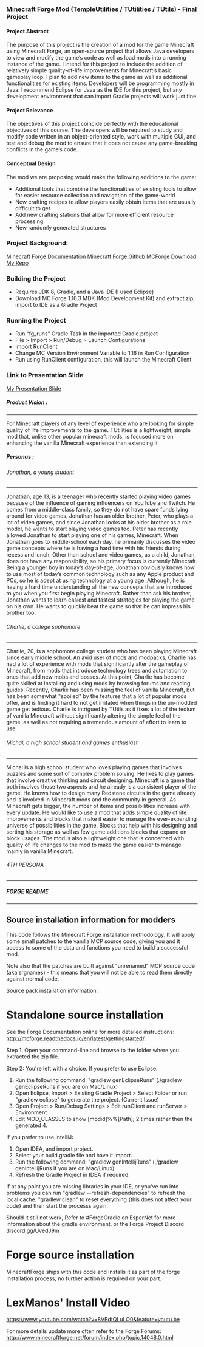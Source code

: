 ### Minecraft Forge Mod (TempleUtilities / TUtilities / TUtils) - Final Project

#### Project Abstract
The purpose of this project is the creation of a mod for the game Minecraft using Minecraft Forge, an open-source project that allows Java developers to view and modify the game’s code as well as load mods into a running instance of the game. I intend for this project to include the addition of relatively simple quality-of-life improvements for Minecraft’s basic gameplay loop. I plan to add new items to the game as well as additional functionalities for existing items. Developers will be programming mostly in Java. I recommend Eclipse for Java as the IDE for this project, but any development environment that can import Gradle projects will work just fine

#### Project Relevance
The objectives of this project coincide perfectly with the educational objectives of this course. The developers will be required to study and modify code written in an object-oriented style, work with multiple GUI, and test and debug the mod to ensure that it does not cause any game-breaking conflicts in the game’s code.

#### Conceptual Design

The mod we are proposing would make the following additions to the game:
* Additional tools that combine the functionalities of existing tools to allow for easier resource collection and navigation of the game-world
* New crafting recipes to allow players easily obtain items that are usually difficult to get
* Add new crafting stations that allow for more efficient resource processing
* New randomly generated structures

### Project Background:
[Minecraft Forge Documentation](https://mcforge.readthedocs.io/en/1.14.x/concepts/sides/)
[Minecraft Forge Github](https://github.com/MinecraftForge/MinecraftForge/tree/1.12.x)
[MCForge Download](https://files.minecraftforge.net/maven/net/minecraftforge/forge/index_1.12.2.html)
[My Repo](https://github.com/CollinRehmeyer-templeU/myMod)

### Building the Project
* Requires JDK 8, Gradle, and a Java IDE (I used Eclipse)
* Download MC Forge 1.16.3 MDK (Mod Development Kit) and extract zip, import to IDE as a Gradle Project

### Running the Project
* Run “fg_runs” Gradle Task in the imported Gradle project
* File > Import > Run/Debug > Launch Configurations
* Import RunClient
* Change MC Version Environment Variable to 1.16 in Run Configuration
* Run using RunClient configuration, this will launch the Minecraft Client

### Link to Presentation Slide
[My Presentation Slide](https://github.com/CollinRehmeyer-templeU/myMod/blob/master/Slide.pdf)


##### Product Vision :
---
For Minecraft players of any level of experience who are looking for simple quality of life improvements to the game. TUtilities is a lightweight, simple mod that, unlike other popular minecraft mods, is focused more on enhancing the vanilla Minecraft experience than extending it

##### Personas :
###### Jonathan, a young student
---
Jonathan, age 13, is a teenager who recently started playing video games because of the influence of gaming influencers on YouTube and Twitch. He comes from a middle-class family, so they do not have spare funds lying around for video games. Jonathan has an older brother, Peter, who plays a lot of video games, and since Jonathan looks at his older brother as a role model, he wants to start playing video games too. Peter has recently allowed Jonathan to start playing one of his games, Minecraft. When Jonathan goes to middle-school each day, he primarily discusses the video game concepts where he is having a hard time with his friends during recess and lunch. Other than school and video games, as a child, Jonathan, does not have any responsibility, so his primary focus is currently Minecraft.
Being a younger boy in today’s day-of-age, Jonathan obviously knows how to use most of today’s common technology such as any Apple product and PCs, so he is adept at using technology at a young age. Although, he is having a hard time understanding all the new concepts that are introduced to you when you first begin playing Minecraft. Rather than ask his brother, Jonathan wants to learn easiest and fastest strategies for playing the game on his own. He wants to quickly beat the game so that he can impress his brother too.

###### Charlie, a college sophomore
---
Charlie, 20, is a sophomore college student who has been playing Minecraft since early middle school. An avid user of mods and modpacks, Charlie has had a lot of experience with mods that significantly alter the gameplay of Minecraft, from mods that introduce technology trees and automation to ones that add new mobs and bosses. At this point, Charlie has become quite skilled at installing and using mods by browsing forums and reading guides. Recently, Charlie has been missing the feel of vanilla Minecraft, but has been somewhat "spoiled" by the features that a lot of popular mods offer, and is finding it hard to not get irritated when things in the un-modded game get tedious. Charlie is intrigued by TUtils as it fixes a lot of the tedium of vanilla Minecraft without significantly altering the simple feel of the game, as well as not requiring a tremendous amount of effort to learn to use. 

###### Michal, a high school student and games enthusiast
---
Michal is a high school student who loves playing games that involves puzzles and some sort of complex problem solving. He likes to play games that involve creative thinking and circuit designing. Minecraft is a game that both involves those two aspects and he already is a consistent player of the game. He knows how to design many Redstone circuits in the game already and is involved in Minecraft mods and the community in general. As Minecraft gets bigger, the number of items and possibilities increase with every update. He would like to use a mod that adds simple quality of life improvements and blocks that make it easier to manage the ever-expanding universe of possibilities in the game. Blocks that help with his designing and sorting his storage as well as few game additions blocks that expand on block usages. The mod is also a lightweight one that is concerned with quality of life changes to the mod to make the game easier to manage mainly in vanilla Minecraft.

###### 4TH PERSONA
---



##### FORGE README
-------------------------------------------
Source installation information for modders
-------------------------------------------
This code follows the Minecraft Forge installation methodology. It will apply
some small patches to the vanilla MCP source code, giving you and it access 
to some of the data and functions you need to build a successful mod.

Note also that the patches are built against "unrenamed" MCP source code (aka
srgnames) - this means that you will not be able to read them directly against
normal code.

Source pack installation information:

Standalone source installation
==============================

See the Forge Documentation online for more detailed instructions:
http://mcforge.readthedocs.io/en/latest/gettingstarted/

Step 1: Open your command-line and browse to the folder where you extracted the zip file.

Step 2: You're left with a choice.
If you prefer to use Eclipse:
1. Run the following command: "gradlew genEclipseRuns" (./gradlew genEclipseRuns if you are on Mac/Linux)
2. Open Eclipse, Import > Existing Gradle Project > Select Folder 
   or run "gradlew eclipse" to generate the project.
(Current Issue)
4. Open Project > Run/Debug Settings > Edit runClient and runServer > Environment
5. Edit MOD_CLASSES to show [modid]%%[Path]; 2 times rather then the generated 4.

If you prefer to use IntelliJ:
1. Open IDEA, and import project.
2. Select your build.gradle file and have it import.
3. Run the following command: "gradlew genIntellijRuns" (./gradlew genIntellijRuns if you are on Mac/Linux)
4. Refresh the Gradle Project in IDEA if required.

If at any point you are missing libraries in your IDE, or you've run into problems you can run "gradlew --refresh-dependencies" to refresh the local cache. "gradlew clean" to reset everything {this does not affect your code} and then start the processs again.

Should it still not work, 
Refer to #ForgeGradle on EsperNet for more information about the gradle environment.
or the Forge Project Discord discord.gg/UvedJ9m

Forge source installation
=========================
MinecraftForge ships with this code and installs it as part of the forge
installation process, no further action is required on your part.

LexManos' Install Video
=======================
https://www.youtube.com/watch?v=8VEdtQLuLO0&feature=youtu.be

For more details update more often refer to the Forge Forums:
http://www.minecraftforge.net/forum/index.php/topic,14048.0.html
